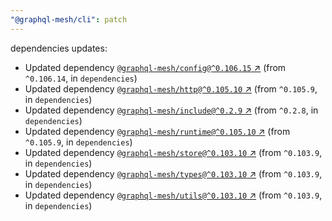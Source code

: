 ```yaml
---
"@graphql-mesh/cli": patch
---
```

dependencies updates:
  - Updated dependency [`@graphql-mesh/config@^0.106.15` ↗︎](https://www.npmjs.com/package/@graphql-mesh/config/v/0.106.15) (from `^0.106.14`, in `dependencies`)
  - Updated dependency [`@graphql-mesh/http@^0.105.10` ↗︎](https://www.npmjs.com/package/@graphql-mesh/http/v/0.105.10) (from `^0.105.9`, in `dependencies`)
  - Updated dependency [`@graphql-mesh/include@^0.2.9` ↗︎](https://www.npmjs.com/package/@graphql-mesh/include/v/0.2.9) (from `^0.2.8`, in `dependencies`)
  - Updated dependency [`@graphql-mesh/runtime@^0.105.10` ↗︎](https://www.npmjs.com/package/@graphql-mesh/runtime/v/0.105.10) (from `^0.105.9`, in `dependencies`)
  - Updated dependency [`@graphql-mesh/store@^0.103.10` ↗︎](https://www.npmjs.com/package/@graphql-mesh/store/v/0.103.10) (from `^0.103.9`, in `dependencies`)
  - Updated dependency [`@graphql-mesh/types@^0.103.10` ↗︎](https://www.npmjs.com/package/@graphql-mesh/types/v/0.103.10) (from `^0.103.9`, in `dependencies`)
  - Updated dependency [`@graphql-mesh/utils@^0.103.10` ↗︎](https://www.npmjs.com/package/@graphql-mesh/utils/v/0.103.10) (from `^0.103.9`, in `dependencies`)
